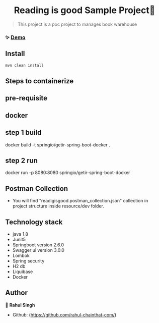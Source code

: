 <h1 align="center">Reading is good Sample Project👋</h1>

> This project is a poc project to manages book warehouse

### ✨ [Demo](http://localhost:8080)

## Install

```sh
mvn clean install
```
## Steps to containerize

## pre-requisite
## docker

## step 1 build
docker build -t springio/getir-spring-boot-docker .

## step 2 run
docker run -p 8080:8080 springio/getir-spring-boot-docker

## Postman Collection

* You will find "readigisgood.postman_collection.json" collection in project structure inside resource/dev folder.


## Technology stack

* java 1.8
* Junit5
* Springboot version 2.6.0
* Swagger ui version 3.0.0
* Lombok
* Spring security
* H2 db
* Liquibase
* Docker

## Author

👤 **Rahul Singh**
* Github: (https://github.com/rahul-chainthat-com/)
